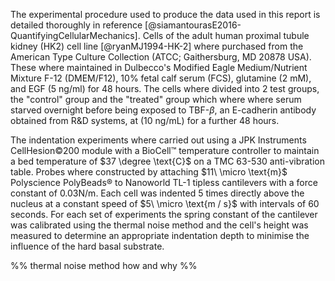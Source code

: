 
The experimental procedure used to produce the data used in this report is detailed thoroughly in reference [@siamantourasE2016-QuantifyingCellularMechanics]. Cells of the adult human proximal tubule kidney (HK2) cell line [@ryanMJ1994-HK-2] where purchased from the American Type Culture Collection (ATCC; Gaithersburg,  MD 20878 USA). These where maintained in Dulbecco's Modified Eagle Medium/Nutrient Mixture F-12 (DMEM/F12), 10% fetal calf serum (FCS), glutamine ($2 \ \text{mM}$), and EGF ($5 \ \text{ng/ml}$) for 48 hours. The cells where divided into 2 test groups, the "control" group and the "treated" group which where where serum starved overnight before being exposed to TBF-$\beta$, an E-cadherin antibody obtained from R&D systems, at ($10 \ \text{ng/mL}$) for a further 48 hours. 

The indentation experiments where carried out using a JPK Instruments CellHesion©200 module with a BioCell™ temperature controller to maintain a bed temperature of $37 \degree \text{C}$ on a TMC 63-530 anti-vibration table. Probes where constructed by attaching $11\ \micro \text{m}$ Polyscience PolyBeads® to Nanoworld TL-1 tipless cantilevers with a force constant of $0.03 \text{N/m}$. Each cell was indented 5 times directly above the nucleus at a constant speed of $5\ \micro \text{m / s}$ with intervals of 60 seconds. For each set of experiments the spring constant of the cantilever was calibrated using the thermal noise method and the cell's height was measured to determine an appropriate indentation depth to minimise the influence of the hard basal substrate. 

%% thermal noise method how and why %%
